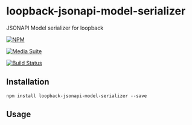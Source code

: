 # loopback-jsonapi-model-serializer

JSONAPI Model serializer for loopback

[![NPM](https://nodei.co/npm/loopback-jsonapi-model-serializer.png?downloads=true&stars=true)](https://nodei.co/npm/loopback-jsonapi-model-serializer/)

[![Media Suite](http://mediasuite.co.nz/ms-badge.png)](http://mediasuite.co.nz)

[![Build Status](https://travis-ci.org/mediasuitenz/loopback-jsonapi-model-serializer.svg)](https://travis-ci.org/digitalsadhu/loopback-jsonapi-model-serializer)

## Installation

```
npm install loopback-jsonapi-model-serializer --save
```

## Usage
